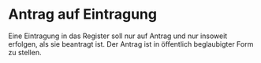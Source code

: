# Antrag auf Eintragung

Eine Eintragung in das Register soll nur auf Antrag und nur insoweit erfolgen, als sie beantragt ist. Der Antrag ist in öffentlich beglaubigter Form zu stellen.